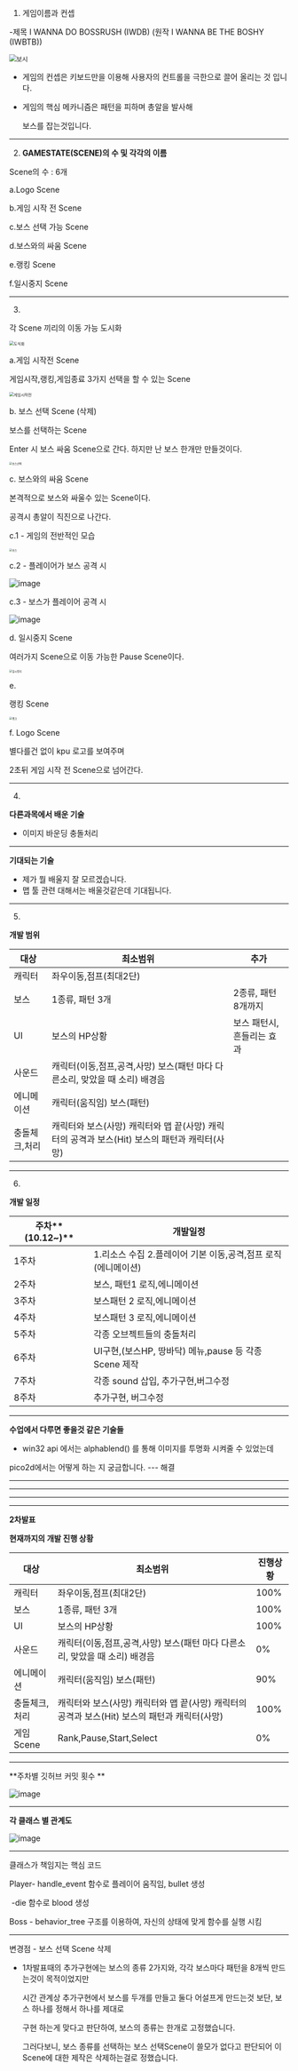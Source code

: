 1. 게임이름과 컨셉

-제목 I WANNA DO BOSSRUSH (IWDB) (원작 I WANNA BE THE BOSHY (IWBTB))

<img src="https://user-images.githubusercontent.com/37091845/94274990-61821300-ff81-11ea-9280-c22e3c6a2f6b.png" alt="보시" style="zoom: 80%;" />

- 게임의 컨셉은 키보드만을 이용해 사용자의 컨트롤을 극한으로 끌어 올리는 것 입니다.

- 게임의 핵심 메카니즘은 패턴을 피하며 총알을 발사해

  보스를 잡는것입니다.

---

2. **GAMESTATE(SCENE)의 수 및 각각의 이름**

Scene의 수 : 6개

a.Logo Scene

b.게임 시작 전 Scene

c.보스 선택 가능 Scene

d.보스와의 싸움 Scene

e.랭킹 Scene

f.일시중지 Scene

---

3.

각 Scene 끼리의 이동 가능 도시화

<img src="https://user-images.githubusercontent.com/37091845/94274814-1d8f0e00-ff81-11ea-8fc4-7b7b6721fce1.png" alt="도식화" style="zoom: 50%;" />



a.게임 시작전 Scene

게임시작,랭킹,게임종료 3가지 선택을 할 수 있는 Scene 

<img src="https://user-images.githubusercontent.com/37091845/94274977-5e872280-ff81-11ea-8b05-acd4b60a54c4.png" alt="게임시작전" style="zoom: 50%;" />

b. 보스 선택 Scene (삭제)

보스를 선택하는 Scene

Enter 시 보스 싸움 Scene으로 간다.  하지만 난 보스 한개만 만들것이다.

<img src="https://user-images.githubusercontent.com/37091845/94274988-60e97c80-ff81-11ea-887e-4a1bb9acb10a.png" alt="보스선택" style="zoom:33%;" />

c. 보스와의 싸움 Scene

본격적으로 보스와 싸울수 있는 Scene이다.

공격시 총알이 직진으로 나간다.

c.1 - 게임의 전반적인 모습

<img src="https://user-images.githubusercontent.com/37091845/94274986-6050e600-ff81-11ea-84e8-4a26f56dfb35.png" alt="보스" style="zoom: 33%;" />

c.2 - 플레이어가 보스 공격 시

![image](https://user-images.githubusercontent.com/37091845/95650616-ad0af400-0b1f-11eb-91aa-3c14b2585d8f.png)

c.3 - 보스가 플레이어 공격 시

![image](https://user-images.githubusercontent.com/37091845/95650628-b8f6b600-0b1f-11eb-8a4d-fafec673f1e5.png)

d. 일시중지 Scene

여러가지 Scene으로 이동 가능한 Pause Scene이다.

<img src="https://user-images.githubusercontent.com/37091845/94274994-62b34000-ff81-11ea-9313-51547889f919.png" alt="일시정지" style="zoom:33%;" />

e.

랭킹 Scene

<img src="https://user-images.githubusercontent.com/37091845/94274972-5a5b0500-ff81-11ea-9e20-8e7f1914d06b.png" alt="랭크" style="zoom: 33%;" />

f. Logo Scene

별다를건 없이 kpu 로고를 보여주며

2초뒤 게임 시작 전 Scene으로 넘어간다. 

---

4.

**다른과목에서 배운 기술**

* 이미지 바운딩 충돌처리

---

**기대되는 기술**

* 제가 뭘 배울지 잘 모르겠습니다.
* 맵 툴 관련 대해서는 배울것같은데 기대됩니다.

---

5.

**개발 범위**

| **대상**      | **최소범위**                                                 | **추가**                   |
| ------------- | ------------------------------------------------------------ | -------------------------- |
| 캐릭터        | 좌우이동,점프(최대2단)                                       |                            |
| 보스          | 1종류, 패턴  3개                                             | 2종류, 패턴 8개까지        |
| UI            | 보스의 HP상황                                                | 보스 패턴시, 흔들리는 효과 |
| 사운드        | 캐릭터(이동,점프,공격,사망)  보스(패턴 마다 다른소리, 맞았을 때 소리)  배경음 |                            |
| 에니메이션    | 캐릭터(움직임)  보스(패턴)                                   |                            |
| 충돌체크,처리 | 캐릭터와 보스(사망)  캐릭터와 맵 끝(사망)  캐릭터의 공격과 보스(Hit)  보스의 패턴과 캐릭터(사망) |                            |

---

6.

**개발 일정**

| **주차****(10.12~)** | **개발일정**                                                 |
| -------------------- | ------------------------------------------------------------ |
| 1주차                | 1.리소스 수집  2.플레이어 기본 이동,공격,점프  로직(에니메이션) |
| 2주차                | 보스, 패턴1 로직,에니메이션                                  |
| 3주차                | 보스패턴 2 로직,에니메이션                                   |
| 4주차                | 보스패턴 3 로직,에니메이션                                   |
| 5주차                | 각종 오브젝트들의 충돌처리                                   |
| 6주차                | UI구현,(보스HP,  땅바닥)  메뉴,pause  등 각종 Scene 제작     |
| 7주차                | 각종 sound 삽입, 추가구현,버그수정                           |
| 8주차                | 추가구현, 버그수정                                           |

---

**수업에서 다루면 좋을것 같은 기술들**

* win32 api 에서는 alphablend() 를 통해 이미지를 투명화 시켜줄 수 있었는데

pico2d에서는 어떻게 하는 지 궁금합니다. --- 해결

---

---

---

---

**2차발표**

**현재까지의 개발 진행 상황**

| **대상**      | **최소범위**                                                 | **진행상황** |
| ------------- | ------------------------------------------------------------ | ------------ |
| 캐릭터        | 좌우이동,점프(최대2단)                                       | 100%         |
| 보스          | 1종류, 패턴  3개                                             | 100%         |
| UI            | 보스의 HP상황                                                | 100%         |
| 사운드        | 캐릭터(이동,점프,공격,사망)  보스(패턴 마다 다른소리, 맞았을 때 소리)  배경음 | 0%           |
| 에니메이션    | 캐릭터(움직임)  보스(패턴)                                   | 90%          |
| 충돌체크,처리 | 캐릭터와 보스(사망)  캐릭터와 맵 끝(사망)  캐릭터의 공격과 보스(Hit)  보스의 패턴과 캐릭터(사망) | 100%         |
| 게임 Scene    | Rank,Pause,Start,Select                                      | 0%           |

---

**주차별 깃허브 커밋 횟수 **

![image](https://user-images.githubusercontent.com/37091845/99868805-2f033800-2c09-11eb-9f35-3a537620e487.png)

---

**각 클래스 별 관계도**

![image](https://user-images.githubusercontent.com/37091845/99868811-3f1b1780-2c09-11eb-880b-d0138f436f27.png)

---

클래스가 책임지는 핵심 코드

Player- handle_event 함수로 플레이어 움직임, bullet 생성

​           -die 함수로 blood 생성

Boss - behavior_tree 구조를 이용하여, 자신의 상태에 맞게 함수를 실행 시킴

---

변경점 - 보스 선택 Scene 삭제

- 1차발표때의 추가구현에는 보스의 종류 2가지와, 각각 보스마다 패턴을 8개씩  만드는것이 목적이었지만

  시간 관계상 추가구현에서 보스를 두개를 만들고 둘다 어설프게 만드는것 보단, 보스 하나를 정해서 하나를 제대로

  구현 하는게 맞다고 판단하여, 보스의 종류는 한개로 고정했습니다.

  그러다보니, 보스 종류를 선택하는 보스 선택Scene이 쓸모가 없다고 판단되어 이 Scene에 대한 제작은 삭제하는걸로 정했습니다.

  

